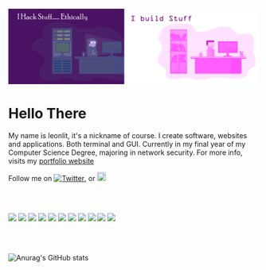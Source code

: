 [![Header](assets/banner.png "Header")](https://github.com/Leonlit/)

# Hello There 

My name is leonlit, it's a nickname of course. I create software, websites and applications. Both terminal and GUI. Currently in my final year of my Computer Science Degree, majoring in network security. For more info, visits my [portfolio website](https://leonlit.github.io)

Follow me on [![Twitter][1.2]][1], or <a href="https://www.linkedin.com/in/leon-lit-152480142/"><img src="https://cdn.jsdelivr.net/gh/devicons/devicon/icons/linkedin/linkedin-plain.svg" width="18px" height="18px"></a>

[1.2]: https://i.imgur.com/wWzX9uB.png (twitter icon without padding)
[1]: https://twitter.com/leonlit

<br>
<br>

![](https://img.shields.io/badge/OS-Linux-informational?style=flat&logo=linux&logoColor=white&color=750075)
![](https://img.shields.io/badge/Editor-VS_Code-informational?style=flat&logo=visualstudiocode&logoColor=white&color=750075)
![](https://img.shields.io/badge/Code-JavaScript-informational?style=flat&logo=javascript&logoColor=white&color=750075)
![](https://img.shields.io/badge/Code-Python-informational?style=flat&logo=python&logoColor=white&color=750075)
![](https://img.shields.io/badge/Code-NodeJS-informational?style=flat&logo=node.js&logoColor=white&color=750075)
![](https://img.shields.io/badge/Code-PHP-informational?style=flat&logo=php&logoColor=white&color=750075)
![](https://img.shields.io/badge/Code-Java-informational?style=flat&logo=java&logoColor=white&color=750075)
![](https://img.shields.io/badge/Code-Flask-informational?style=flat&logo=flask&logoColor=white&color=750075)
![](https://img.shields.io/badge/Code-Express.js-informational?style=flat&logo=express&logoColor=white&color=750075)
![](https://img.shields.io/badge/Shell-Bash-informational?style=flat&logo=gnu-bash&logoColor=white&color=750075)
![](https://img.shields.io/badge/VM-VirtualBox-informational?style=flat&logo=virtualbox&logoColor=white&color=750075)

<br>
<br>

![Anurag's GitHub stats](https://github-readme-stats.vercel.app/api?username=leonlit&show_icons=true&theme=radical&hide_border=true&count_private=true)
